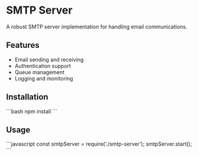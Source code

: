 # SMTP Server

A robust SMTP server implementation for handling email communications.

## Features
- Email sending and receiving
- Authentication support
- Queue management
- Logging and monitoring

## Installation

\`\`\`bash
npm install
\`\`\`

## Usage

\`\`\`javascript
const smtpServer = require('./smtp-server');
smtpServer.start();
\`\`\`

<!-- Updated on 2025-09-09 -->

<!-- Updated on 2025-09-09 -->

<!-- Updated on 2025-09-09 -->

<!-- Updated on 2025-09-09 -->

<!-- Updated on 2025-09-09 -->

<!-- Updated on 2025-09-09 -->

<!-- Updated on 2025-09-09 -->

<!-- Updated on 2025-09-09 -->

<!-- Updated on 2025-09-09 -->

<!-- Updated on 2025-09-09 -->

<!-- Updated on 2025-09-09 -->

<!-- Updated on 2025-09-09 -->

<!-- Updated on 2025-09-09 -->

<!-- Updated on 2025-09-09 -->

<!-- Updated on 2025-09-09 -->

<!-- Updated on 2025-09-09 -->

<!-- Updated on 2025-09-09 -->

<!-- Updated on 2025-09-09 -->

<!-- Updated on 2025-09-09 -->

<!-- Updated on 2025-09-09 -->

<!-- Updated on 2025-09-09 -->

<!-- Updated on 2025-09-09 -->

<!-- Updated on 2025-09-09 -->

<!-- Updated on 2025-09-09 -->

<!-- Updated on 2025-09-09 -->

<!-- Updated on 2025-09-09 -->

<!-- Updated on 2025-09-09 -->

<!-- Updated on 2025-09-09 -->

<!-- Updated on 2025-09-09 -->

<!-- Updated on 2025-09-09 -->

<!-- Updated on 2025-09-09 -->

<!-- Updated on 2025-09-09 -->

<!-- Updated on 2025-09-09 -->

<!-- Updated on 2025-09-09 -->

<!-- Updated on 2025-09-09 -->

<!-- Updated on 2025-09-09 -->

<!-- Updated on 2025-09-09 -->

<!-- Updated on 2025-09-09 -->

<!-- Updated on 2025-09-09 -->

<!-- Updated on 2025-09-09 -->

<!-- Updated on 2025-09-09 -->

<!-- Updated on 2025-09-09 -->

<!-- Updated on 2025-09-09 -->

<!-- Updated on 2025-09-09 -->

<!-- Updated on 2025-09-09 -->

<!-- Updated on 2025-09-09 -->

<!-- Updated on 2025-09-09 -->

<!-- Updated on 2025-09-09 -->

<!-- Updated on 2025-09-09 -->

<!-- Updated on 2025-09-09 -->

<!-- Updated on 2025-09-09 -->

<!-- Updated on 2025-09-09 -->

<!-- Updated on 2025-09-09 -->

<!-- Updated on 2025-09-09 -->

<!-- Updated on 2025-09-09 -->

<!-- Updated on 2025-09-09 -->

<!-- Updated on 2025-09-09 -->

<!-- Updated on 2025-09-09 -->

<!-- Updated on 2025-09-09 -->

<!-- Updated on 2025-09-09 -->

<!-- Updated on 2025-09-09 -->

<!-- Updated on 2025-09-09 -->

<!-- Updated on 2025-09-09 -->

<!-- Updated on 2025-09-09 -->

<!-- Updated on 2025-09-09 -->

<!-- Updated on 2025-09-09 -->

<!-- Updated on 2025-09-09 -->

<!-- Updated on 2025-09-09 -->

<!-- Updated on 2025-09-09 -->

<!-- Updated on 2025-09-09 -->

<!-- Updated on 2025-09-09 -->

<!-- Updated on 2025-09-09 -->

<!-- Updated on 2025-09-09 -->

<!-- Updated on 2025-09-09 -->

<!-- Updated on 2025-09-09 -->

<!-- Updated on 2025-09-09 -->

<!-- Updated on 2025-09-09 -->

<!-- Updated on 2025-09-09 -->

<!-- Updated on 2025-09-09 -->

<!-- Updated on 2025-09-09 -->

<!-- Updated on 2025-09-09 -->

<!-- Updated on 2025-09-09 -->

<!-- Updated on 2025-09-09 -->

<!-- Updated on 2025-09-09 -->

<!-- Updated on 2025-09-09 -->

<!-- Updated on 2025-09-09 -->

<!-- Updated on 2025-09-09 -->

<!-- Updated on 2025-09-09 -->

<!-- Updated on 2025-09-09 -->

<!-- Updated on 2025-09-09 -->

<!-- Updated on 2025-09-09 -->

<!-- Updated on 2025-09-09 -->

<!-- Updated on 2025-09-09 -->

<!-- Updated on 2025-09-09 -->

<!-- Updated on 2025-09-09 -->

<!-- Updated on 2025-09-09 -->

<!-- Updated on 2025-09-09 -->

<!-- Updated on 2025-09-09 -->

<!-- Updated on 2025-09-09 -->

<!-- Updated on 2025-09-09 -->

<!-- Updated on 2025-09-09 -->

<!-- Updated on 2025-09-09 -->

<!-- Updated on 2025-09-09 -->

<!-- Updated on 2025-09-09 -->

<!-- Updated on 2025-09-09 -->

<!-- Updated on 2025-09-09 -->

<!-- Updated on 2025-09-09 -->

<!-- Updated on 2025-09-09 -->

<!-- Updated on 2025-09-09 -->

<!-- Updated on 2025-09-09 -->

<!-- Updated on 2025-09-09 -->

<!-- Updated on 2025-09-09 -->

<!-- Updated on 2025-09-09 -->

<!-- Updated on 2025-09-09 -->

<!-- Updated on 2025-09-09 -->

<!-- Updated on 2025-09-09 -->

<!-- Updated on 2025-09-09 -->

<!-- Updated on 2025-09-09 -->

<!-- Updated on 2025-09-09 -->

<!-- Updated on 2025-09-09 -->

<!-- Updated on 2025-09-09 -->

<!-- Updated on 2025-09-09 -->

<!-- Updated on 2025-09-09 -->

<!-- Updated on 2025-09-09 -->

<!-- Updated on 2025-09-09 -->

<!-- Updated on 2025-09-09 -->

<!-- Updated on 2025-09-09 -->

<!-- Updated on 2025-09-09 -->

<!-- Updated on 2025-09-09 -->

<!-- Updated on 2025-09-09 -->

<!-- Updated on 2025-09-09 -->

<!-- Updated on 2025-09-09 -->

<!-- Updated on 2025-09-09 -->

<!-- Updated on 2025-09-09 -->

<!-- Updated on 2025-09-09 -->

<!-- Updated on 2025-09-09 -->

<!-- Updated on 2025-09-09 -->

<!-- Updated on 2025-09-09 -->

<!-- Updated on 2025-09-09 -->

<!-- Updated on 2025-09-09 -->

<!-- Updated on 2025-09-09 -->

<!-- Updated on 2025-09-09 -->

<!-- Updated on 2025-09-09 -->

<!-- Updated on 2025-09-09 -->

<!-- Updated on 2025-09-09 -->

<!-- Updated on 2025-09-09 -->

<!-- Updated on 2025-09-09 -->

<!-- Updated on 2025-09-09 -->

<!-- Updated on 2025-09-09 -->

<!-- Updated on 2025-09-09 -->

<!-- Updated on 2025-09-09 -->

<!-- Updated on 2025-09-09 -->

<!-- Updated on 2025-09-09 -->

<!-- Updated on 2025-09-09 -->

<!-- Updated on 2025-09-09 -->

<!-- Updated on 2025-09-09 -->

<!-- Updated on 2025-09-09 -->

<!-- Updated on 2025-09-09 -->

<!-- Updated on 2025-09-09 -->

<!-- Updated on 2025-09-09 -->

<!-- Updated on 2025-09-09 -->

<!-- Updated on 2025-09-09 -->

<!-- Updated on 2025-09-09 -->

<!-- Updated on 2025-09-09 -->

<!-- Updated on 2025-09-09 -->

<!-- Updated on 2025-09-09 -->

<!-- Updated on 2025-09-09 -->

<!-- Updated on 2025-09-09 -->

<!-- Updated on 2025-09-09 -->

<!-- Updated on 2025-09-09 -->

<!-- Updated on 2025-09-09 -->

<!-- Updated on 2025-09-09 -->

<!-- Updated on 2025-09-09 -->

<!-- Updated on 2025-09-09 -->

<!-- Updated on 2025-09-09 -->

<!-- Updated on 2025-09-09 -->

<!-- Updated on 2025-09-09 -->

<!-- Updated on 2025-09-09 -->

<!-- Updated on 2025-09-09 -->

<!-- Updated on 2025-09-09 -->

<!-- Updated on 2025-09-09 -->

<!-- Updated on 2025-09-09 -->

<!-- Updated on 2025-09-09 -->

<!-- Updated on 2025-09-09 -->

<!-- Updated on 2025-09-09 -->

<!-- Updated on 2025-09-09 -->

<!-- Updated on 2025-09-09 -->

<!-- Updated on 2025-09-09 -->

<!-- Updated on 2025-09-09 -->

<!-- Updated on 2025-09-09 -->

<!-- Updated on 2025-09-09 -->

<!-- Updated on 2025-09-09 -->

<!-- Updated on 2025-09-09 -->

<!-- Updated on 2025-09-09 -->

<!-- Updated on 2025-09-09 -->

<!-- Updated on 2025-09-09 -->

<!-- Updated on 2025-09-09 -->

<!-- Updated on 2025-09-09 -->

<!-- Updated on 2025-09-09 -->

<!-- Updated on 2025-09-09 -->

<!-- Updated on 2025-09-09 -->

<!-- Updated on 2025-09-09 -->

<!-- Updated on 2025-09-09 -->

<!-- Updated on 2025-09-09 -->

<!-- Updated on 2025-09-09 -->

<!-- Updated on 2025-09-09 -->

<!-- Updated on 2025-09-09 -->

<!-- Updated on 2025-09-09 -->

<!-- Updated on 2025-09-09 -->

<!-- Updated on 2025-09-09 -->

<!-- Updated on 2025-09-09 -->

<!-- Updated on 2025-09-09 -->

<!-- Updated on 2025-09-09 -->

<!-- Updated on 2025-09-09 -->

<!-- Updated on 2025-09-09 -->

<!-- Updated on 2025-09-09 -->

<!-- Updated on 2025-09-09 -->

<!-- Updated on 2025-09-09 -->

<!-- Updated on 2025-09-09 -->

<!-- Updated on 2025-09-09 -->

<!-- Updated on 2025-09-09 -->

<!-- Updated on 2025-09-09 -->

<!-- Updated on 2025-09-09 -->

<!-- Updated on 2025-09-09 -->

<!-- Updated on 2025-09-09 -->

<!-- Updated on 2025-09-09 -->

<!-- Updated on 2025-09-09 -->

<!-- Updated on 2025-09-09 -->

<!-- Updated on 2025-09-09 -->

<!-- Updated on 2025-09-09 -->

<!-- Updated on 2025-09-09 -->

<!-- Updated on 2025-09-09 -->

<!-- Updated on 2025-09-09 -->

<!-- Updated on 2025-09-09 -->

<!-- Updated on 2025-09-09 -->

<!-- Updated on 2025-09-09 -->

<!-- Updated on 2025-09-09 -->

<!-- Updated on 2025-09-09 -->

<!-- Updated on 2025-09-09 -->

<!-- Updated on 2025-09-09 -->

<!-- Updated on 2025-09-09 -->

<!-- Updated on 2025-09-09 -->

<!-- Updated on 2025-09-09 -->

<!-- Updated on 2025-09-09 -->

<!-- Updated on 2025-09-09 -->

<!-- Updated on 2025-09-09 -->

<!-- Updated on 2025-09-09 -->
